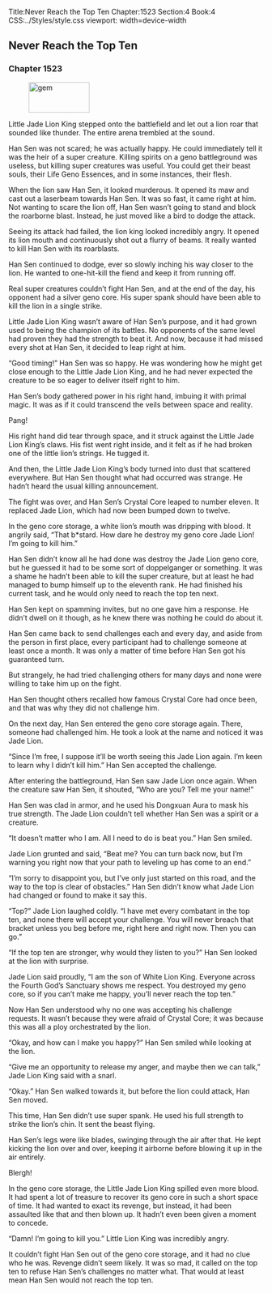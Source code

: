 Title:Never Reach the Top Ten 
Chapter:1523 
Section:4 
Book:4 
CSS:../Styles/style.css 
viewport: width=device-width
  
## Never Reach the Top Ten
### Chapter 1523
  
<figure>
	<img src="../Images/gem.gif" alt="gem" id="gem" width="120" height="60" />
</figure>
  

  
Little Jade Lion King stepped onto the battlefield and let out a lion roar that sounded like thunder. The entire arena trembled at the sound.

Han Sen was not scared; he was actually happy. He could immediately tell it was the heir of a super creature. Killing spirits on a geno battleground was useless, but killing super creatures was useful. You could get their beast souls, their Life Geno Essences, and in some instances, their flesh.

When the lion saw Han Sen, it looked murderous. It opened its maw and cast out a laserbeam towards Han Sen. It was so fast, it came right at him. Not wanting to scare the lion off, Han Sen wasn’t going to stand and block the roarborne blast. Instead, he just moved like a bird to dodge the attack.

Seeing its attack had failed, the lion king looked incredibly angry. It opened its lion mouth and continuously shot out a flurry of beams. It really wanted to kill Han Sen with its roarblasts.

Han Sen continued to dodge, ever so slowly inching his way closer to the lion. He wanted to one-hit-kill the fiend and keep it from running off.

Real super creatures couldn’t fight Han Sen, and at the end of the day, his opponent had a silver geno core. His super spank should have been able to kill the lion in a single strike.

Little Jade Lion King wasn’t aware of Han Sen’s purpose, and it had grown used to being the champion of its battles. No opponents of the same level had proven they had the strength to beat it. And now, because it had missed every shot at Han Sen, it decided to leap right at him.

“Good timing!” Han Sen was so happy. He was wondering how he might get close enough to the Little Jade Lion King, and he had never expected the creature to be so eager to deliver itself right to him.

Han Sen’s body gathered power in his right hand, imbuing it with primal magic. It was as if it could transcend the veils between space and reality.

Pang!

His right hand did tear through space, and it struck against the Little Jade Lion King’s claws. His fist went right inside, and it felt as if he had broken one of the little lion’s strings. He tugged it.

And then, the Little Jade Lion King’s body turned into dust that scattered everywhere. But Han Sen thought what had occurred was strange. He hadn’t heard the usual killing announcement.

The fight was over, and Han Sen’s Crystal Core leaped to number eleven. It replaced Jade Lion, which had now been bumped down to twelve.

In the geno core storage, a white lion’s mouth was dripping with blood. It angrily said, “That b*stard. How dare he destroy my geno core Jade Lion! I’m going to kill him.”

Han Sen didn’t know all he had done was destroy the Jade Lion geno core, but he guessed it had to be some sort of doppelganger or something. It was a shame he hadn’t been able to kill the super creature, but at least he had managed to bump himself up to the eleventh rank. He had finished his current task, and he would only need to reach the top ten next.

Han Sen kept on spamming invites, but no one gave him a response. He didn’t dwell on it though, as he knew there was nothing he could do about it.

Han Sen came back to send challenges each and every day, and aside from the person in first place, every participant had to challenge someone at least once a month. It was only a matter of time before Han Sen got his guaranteed turn.

But strangely, he had tried challenging others for many days and none were willing to take him up on the fight.

Han Sen thought others recalled how famous Crystal Core had once been, and that was why they did not challenge him.

On the next day, Han Sen entered the geno core storage again. There, someone had challenged him. He took a look at the name and noticed it was Jade Lion.

“Since I’m free, I suppose it’ll be worth seeing this Jade Lion again. I’m keen to learn why I didn’t kill him.” Han Sen accepted the challenge.

After entering the battleground, Han Sen saw Jade Lion once again. When the creature saw Han Sen, it shouted, “Who are you? Tell me your name!”

Han Sen was clad in armor, and he used his Dongxuan Aura to mask his true strength. The Jade Lion couldn’t tell whether Han Sen was a spirit or a creature.

“It doesn’t matter who I am. All I need to do is beat you.” Han Sen smiled.

Jade Lion grunted and said, “Beat me? You can turn back now, but I’m warning you right now that your path to leveling up has come to an end.”

“I’m sorry to disappoint you, but I’ve only just started on this road, and the way to the top is clear of obstacles.” Han Sen didn’t know what Jade Lion had changed or found to make it say this.

“Top?” Jade Lion laughed coldly. “I have met every combatant in the top ten, and none there will accept your challenge. You will never breach that bracket unless you beg before me, right here and right now. Then you can go.”

“If the top ten are stronger, why would they listen to you?” Han Sen looked at the lion with surprise.

Jade Lion said proudly, “I am the son of White Lion King. Everyone across the Fourth God’s Sanctuary shows me respect. You destroyed my geno core, so if you can’t make me happy, you’ll never reach the top ten.”

Now Han Sen understood why no one was accepting his challenge requests. It wasn’t because they were afraid of Crystal Core; it was because this was all a ploy orchestrated by the lion.

“Okay, and how can I make you happy?” Han Sen smiled while looking at the lion.

“Give me an opportunity to release my anger, and maybe then we can talk,” Jade Lion King said with a snarl.

“Okay.” Han Sen walked towards it, but before the lion could attack, Han Sen moved.

This time, Han Sen didn’t use super spank. He used his full strength to strike the lion’s chin. It sent the beast flying.

Han Sen’s legs were like blades, swinging through the air after that. He kept kicking the lion over and over, keeping it airborne before blowing it up in the air entirely.

Blergh!

In the geno core storage, the Little Jade Lion King spilled even more blood. It had spent a lot of treasure to recover its geno core in such a short space of time. It had wanted to exact its revenge, but instead, it had been assaulted like that and then blown up. It hadn’t even been given a moment to concede.

“Damn! I’m going to kill you.” Little Lion King was incredibly angry.

It couldn’t fight Han Sen out of the geno core storage, and it had no clue who he was. Revenge didn’t seem likely. It was so mad, it called on the top ten to refuse Han Sen’s challenges no matter what. That would at least mean Han Sen would not reach the top ten.